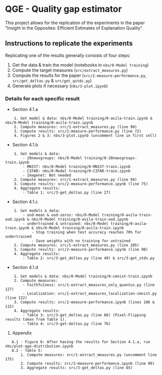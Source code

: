 # QGE - Quality gap estimator

This project allows for the replication of the experiments in the paper "Insight in the Opposites: Efficient Estimates of Explanation Quality".

## Instructions to replicate the experiments

Replicating one of the results generally consists of four steps:

  1. Get the data & train the model (notebooks in `nbs/0-Model training`)
  1. Compute the target measures (`src/extract_measures.py`)
  1. Compute the results for the paper (`src/2-measure-performance.py`, `src/get_deltas.py` & `src/get_qstds.py`)
  1. Generate plots if necessary (`nbs/3-plot.ipynb`)

### Details for each specific result

 - Section 4.1.a
```
    1. Get model & data: nbs/0-Model training/0-avila-train.ipynb & nbs/0-Model training/0-avila-train.ipynb
    2. Compute measures: src/1-extract_measures.py (line 90)
    3. Compute results: src/2-measure-performance.py (line 72)
    4. Figures 2 & 3: nbs/3-plot.ipynb (uncomment line in first cell)
```
 - Section 4.1.b
```
    1. Get models & data:
        - 20newsgroups: nbs/0-Model training/0-20newsgroups-train.ipynb
        - MNIST: nbs/0-Model training/0-MNIST-train.ipynb
        - CIFAR: nbs/0-Model training/0-CIFAR-train.ipynb
        - Imagenet: Not needed
    2. Compute measures: src/1-extract_measures.py (line 94)
    3. Compute results: src/2-measure-performance.ipynb (line 75)
    4. Aggregate results:
        - Table 1: src/3-get_deltas.py (line 27)
```

 - Section 4.1.c
```
    1. Get models & data:
        - ood-mean & ood-zeros: nbs/0-Model training/0-avila-train-ood.ipynb & nbs/0-Model training/0-avila-train-ood.ipynb
        - undertrained & untrained: nbs/0-Model training/0-avila-train.ipynb & nbs/0-Model training/0-avila-train.ipynb
            - Stop training when test accuracy reaches 70% for undertrained
            - Save weights with no training for untrained
    2. Compute measures: src/1-extract_measures.py (line 105)
    3. Compute results: src/2-measure-performance.ipynb (line 90)
    4. Aggregate results:
        - Table 2: src/3-get_deltas.py (line 49) & src/3-get_stds.py
```

 - Section 4.1.d
```
    1. Get models & data: nbs/0-Model training/0-cmnist-train.ipynb
    2. Compute measures:
        - Faithfulness: src/1-extract_measures_only_quantus.py (line 127)
        - Localization: src/1-extract_measures_localization-cmnist.py (line 122)
    3. Compute results: src/2-measure-performance.ipynb (lines 106 & 115)
    4. Aggregate results:
        - Table 3: src/3-get_deltas.py (line 66) (Pixel-Flipping results taken from Table 1).
        - Table 4: src/3-get-deltas.py (line 76)
```

 1. Appendix
 ```
    A.1 - Figure 6: After having the results for Section 4.1.a, run nbs/plot-qge-distribution.ipynb
    A.2 - Table 5:
        1. Compute measures: src/1-extract_measures.py (uncomment line 175)
        2. Compute results: src/2-measure-performance.ipynb (line 90)
        3. Aggregate results: src/3-get_deltas.py (line 85)
```